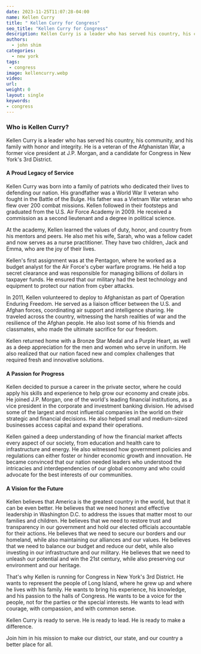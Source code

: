 ```yaml
---
date: 2023-11-25T11:07:28-04:00
name: Kellen Curry
title: " Kellen Curry for Congress"
seo_title: "Kellen Curry for Congress"
description: Kellen Curry is a leader who has served his country, his community, and his family with honor and integrity.
authors:
  - john shim
categories:
  - new york
tags:
 - congress
image: kellencurry.webp
video:
url: 
weight: 0
layout: single
keywords:
- congress
---
```



### Who is Kellen Curry?

Kellen Curry is a leader who has served his country, his community, and his family with honor and integrity. He is a veteran of the Afghanistan War, a former vice president at J.P. Morgan, and a candidate for Congress in New York's 3rd District.

#### A Proud Legacy of Service

Kellen Curry was born into a family of patriots who dedicated their lives to defending our nation. His grandfather was a World War II veteran who fought in the Battle of the Bulge. His father was a Vietnam War veteran who flew over 200 combat missions. Kellen followed in their footsteps and graduated from the U.S. Air Force Academy in 2009. He received a commission as a second lieutenant and a degree in political science.

At the academy, Kellen learned the values of duty, honor, and country from his mentors and peers. He also met his wife, Sarah, who was a fellow cadet and now serves as a nurse practitioner. They have two children, Jack and Emma, who are the joy of their lives.

Kellen's first assignment was at the Pentagon, where he worked as a budget analyst for the Air Force's cyber warfare programs. He held a top secret clearance and was responsible for managing billions of dollars in taxpayer funds. He ensured that our military had the best technology and equipment to protect our nation from cyber attacks.

In 2011, Kellen volunteered to deploy to Afghanistan as part of Operation Enduring Freedom. He served as a liaison officer between the U.S. and Afghan forces, coordinating air support and intelligence sharing. He traveled across the country, witnessing the harsh realities of war and the resilience of the Afghan people. He also lost some of his friends and classmates, who made the ultimate sacrifice for our freedom.

Kellen returned home with a Bronze Star Medal and a Purple Heart, as well as a deep appreciation for the men and women who serve in uniform. He also realized that our nation faced new and complex challenges that required fresh and innovative solutions.

#### A Passion for Progress

Kellen decided to pursue a career in the private sector, where he could apply his skills and experience to help grow our economy and create jobs. He joined J.P. Morgan, one of the world's leading financial institutions, as a vice president in the corporate and investment banking division. He advised some of the largest and most influential companies in the world on their strategic and financial decisions. He also helped small and medium-sized businesses access capital and expand their operations.

Kellen gained a deep understanding of how the financial market affects every aspect of our society, from education and health care to infrastructure and energy. He also witnessed how government policies and regulations can either foster or hinder economic growth and innovation. He became convinced that our nation needed leaders who understood the intricacies and interdependencies of our global economy and who could advocate for the best interests of our communities.

#### A Vision for the Future

Kellen believes that America is the greatest country in the world, but that it can be even better. He believes that we need honest and effective leadership in Washington D.C. to address the issues that matter most to our families and children. He believes that we need to restore trust and transparency in our government and hold our elected officials accountable for their actions. He believes that we need to secure our borders and our homeland, while also maintaining our alliances and our values. He believes that we need to balance our budget and reduce our debt, while also investing in our infrastructure and our military. He believes that we need to unleash our potential and win the 21st century, while also preserving our environment and our heritage.

That's why Kellen is running for Congress in New York's 3rd District. He wants to represent the people of Long Island, where he grew up and where he lives with his family. He wants to bring his experience, his knowledge, and his passion to the halls of Congress. He wants to be a voice for the people, not for the parties or the special interests. He wants to lead with courage, with compassion, and with common sense.

Kellen Curry is ready to serve. He is ready to lead. He is ready to make a difference.

Join him in his mission to make our district, our state, and our country a better place for all.
